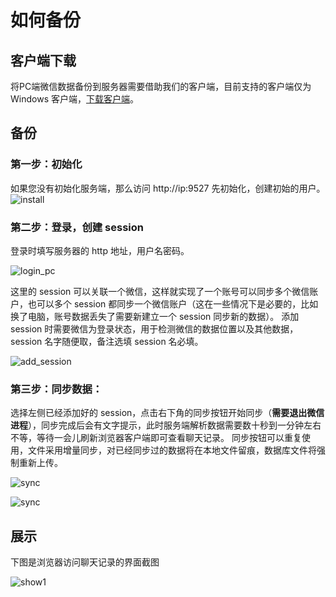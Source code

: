 # 如何备份


## 客户端下载

将PC端微信数据备份到服务器需要借助我们的客户端，目前支持的客户端仅为 Windows 客户端，[下载客户端](/download-desktop)。


## 备份


### 第一步：初始化
如果您没有初始化服务端，那么访问 http://ip:9527 先初始化，创建初始的用户。
![install](https://static.raining.top/wechat-cloud-bak/org-website/install.png)

### 第二步：登录，创建 session
登录时填写服务器的 http 地址，用户名密码。

![login_pc](https://static.raining.top/wechat-cloud-bak/org-website/login_pc.png)

这里的 session 可以关联一个微信，这样就实现了一个账号可以同步多个微信账户，也可以多个 session 都同步一个微信账户（这在一些情况下是必要的，比如换了电脑，账号数据丢失了需要新建立一个 session 同步新的数据）。
添加 session 时需要微信为登录状态，用于检测微信的数据位置以及其他数据，session 名字随便取，备注选填 session 名必填。 

![add_session](https://static.raining.top/wechat-cloud-bak/org-website/add-session.png)


### 第三步：同步数据：

选择左侧已经添加好的 session，点击右下角的同步按钮开始同步（**需要退出微信进程**），同步完成后会有文字提示，此时服务端解析数据需要数十秒到一分钟左右不等，等待一会儿刷新浏览器客户端即可查看聊天记录。
同步按钮可以重复使用，文件采用增量同步，对已经同步过的数据将在本地文件留痕，数据库文件将强制重新上传。

![sync](https://static.raining.top/wechat-cloud-bak/org-website/sync.png)

![sync](https://static.raining.top/wechat-cloud-bak/org-website/sync-end.png)


## 展示

下图是浏览器访问聊天记录的界面截图

![show1](https://static.raining.top/wechat-cloud-bak/org-website/show1.png)


